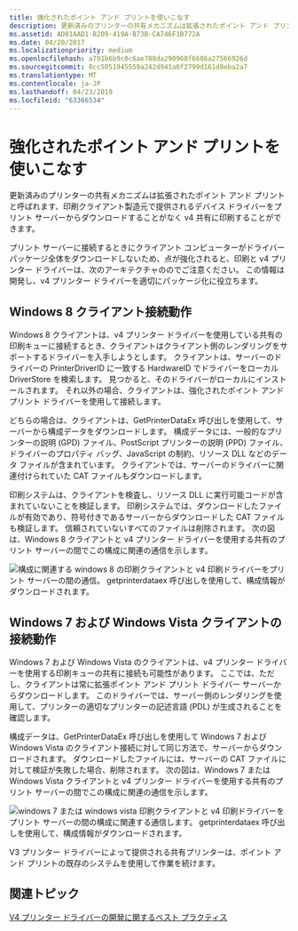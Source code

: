 ```yaml
---
title: 強化されたポイント アンド プリントを使いこなす
description: 更新済みのプリンターの共有メカニズムは拡張されたポイント アンド プリントと呼ばれます、印刷クライアント製造元で提供されるデバイス ドライバーをプリント サーバーからダウンロードすることがなく v4 共有に印刷することができます。
ms.assetid: AD01AAD1-B209-419A-B73B-CA746F1B772A
ms.date: 04/20/2017
ms.localizationpriority: medium
ms.openlocfilehash: a791b6b9c0c6ae788da290968f6686a27566926d
ms.sourcegitcommit: 0cc5051945559a242d941a6f2799d161d8eba2a7
ms.translationtype: MT
ms.contentlocale: ja-JP
ms.lasthandoff: 04/23/2019
ms.locfileid: "63366534"
---
```

# <a name="working-well-with-enhanced-point-and-print"></a>強化されたポイント アンド プリントを使いこなす


更新済みのプリンターの共有メカニズムは拡張されたポイント アンド プリントと呼ばれます、印刷クライアント製造元で提供されるデバイス ドライバーをプリント サーバーからダウンロードすることがなく v4 共有に印刷することができます。

プリント サーバーに接続するときにクライアント コンピューターがドライバー パッケージ全体をダウンロードしないため、点が強化されると、印刷と v4 プリンター ドライバーは、次のアーキテクチャののでご注意ください。 この情報は開発し、v4 プリンター ドライバーを適切にパッケージ化に役立ちます。

## <a name="windows-8-client-connection-behavior"></a>Windows 8 クライアント接続動作


Windows 8 クライアントは、v4 プリンター ドライバーを使用している共有の印刷キューに接続するとき、クライアントはクライアント側のレンダリングをサポートするドライバーを入手しようとします。 クライアントは、サーバーのドライバーの PrinterDriverID に一致する HardwareID でドライバーをローカル DriverStore を検索します。 見つかると、そのドライバーがローカルにインストールされます。 それ以外の場合、クライアントは、強化されたポイント アンド プリント ドライバーを使用して接続します。

どちらの場合は、クライアントは、GetPrinterDataEx 呼び出しを使用して、サーバーから構成データをダウンロードします。 構成データには、一般的なプリンターの説明 (GPD) ファイル、PostScript プリンターの説明 (PPD) ファイル、ドライバーのプロパティ バッグ、JavaScript の制約、リソース DLL などのデータ ファイルが含まれています。 クライアントでは、サーバーのドライバーに関連付けられていた CAT ファイルもダウンロードします。

印刷システムは、クライアントを検査し、リソース DLL に実行可能コードが含まれていないことを検証します。 印刷システムでは、ダウンロードしたファイルが有効であり、符号付きであるサーバーからダウンロードした CAT ファイルも検証します。 信頼されていないすべてのファイルは削除されます。 次の図は、Windows 8 クライアントと v4 プリンター ドライバーを使用する共有のプリント サーバーの間でこの構成に関連の通信を示します。

![構成に関連する windows 8 の印刷クライアントと v4 印刷ドライバーをプリント サーバーの間の通信。 getprinterdataex 呼び出しを使用して、構成情報がダウンロードされます。](images/win8and-epp.png)

## <a name="windows-7-and-windows-vista-client-connection-behavior"></a>Windows 7 および Windows Vista クライアントの接続動作


Windows 7 および Windows Vista のクライアントは、v4 プリンター ドライバーを使用する印刷キューの共有に接続も可能性があります。 ここでは、ただし、クライアントは常に拡張ポイント アンド プリント ドライバー サーバーからダウンロードします。 このドライバーでは、サーバー側のレンダリングを使用して、プリンターの適切なプリンターの記述言語 (PDL) が生成されることを確認します。

構成データは、GetPrinterDataEx 呼び出しを使用して Windows 7 および Windows Vista のクライアント接続に対して同じ方法で、サーバーからダウンロードされます。 ダウンロードしたファイルには、サーバーの CAT ファイルに対して検証が失敗した場合、削除されます。 次の図は、Windows 7 または Windows Vista クライアントと v4 プリンター ドライバーを使用する共有のプリント サーバーの間でこの構成に関連の通信を示します。

![windows 7 または windows vista 印刷クライアントと v4 印刷ドライバーをプリント サーバーの間の構成に関連する通信します。 getprinterdataex 呼び出しを使用して、構成情報がダウンロードされます。](images/win7and-epp.png)

V3 プリンター ドライバーによって提供される共有プリンターは、ポイント アンド プリントの既存のシステムを使用して作業を続けます。

## <a name="related-topics"></a>関連トピック
[V4 プリンター ドライバーの開発に関するベスト プラクティス](v4-printer-driver-development-best-practices.md)  



